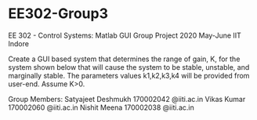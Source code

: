 # EE302-Group3
EE 302 - Control Systems: Matlab GUI Group Project
2020 May-June IIT Indore

Create a GUI based system that determines the range of gain, K, for the system
shown below that will cause the system to be stable, unstable, and marginally stable. 
The parameters values k1,k2,k3,k4 will be provided from user-end. Assume K>0.

Group Members:
Satyajeet Deshmukh  170002042 @iiti.ac.in
Vikas Kumar         170002060 @iiti.ac.in
Nishit Meena        170002038 @iiti.ac.in
